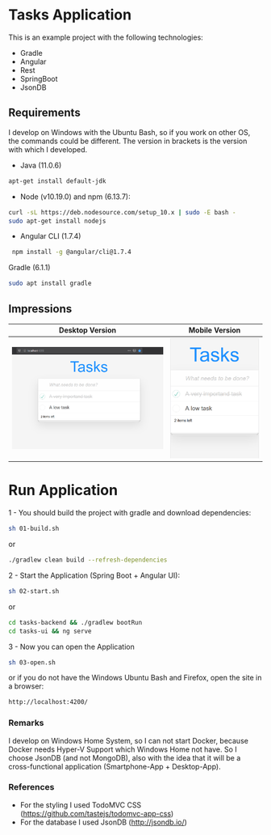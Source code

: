 # Tasks Application
This is an example project with the following technologies:
* Gradle
* Angular
* Rest
* SpringBoot
* JsonDB

## Requirements
I develop on Windows with the Ubuntu Bash, so if you work on other OS, the commands could be different. The version in brackets is the version with which I developed.
* Java (11.0.6)
```bash
apt-get install default-jdk
```
* Node (v10.19.0) and npm (6.13.7):
```bash
curl -sL https://deb.nodesource.com/setup_10.x | sudo -E bash -
sudo apt-get install nodejs
```
* Angular CLI (1.7.4)
```bash
 npm install -g @angular/cli@1.7.4
```
Gradle (6.1.1)
```bash
sudo apt install gradle
```

## Impressions
Desktop Version                                 |  Mobile Version
:----------------------------------------------:|:----------------------------------------------:
![Tasks-desktop.png](assets/Tasks-desktop.PNG)  |  ![Tasks-mobile.png](assets/Tasks-mobile.PNG)

# Run Application
1 - You should build the project with gradle and download dependencies:
```bash
sh 01-build.sh
```
or
```bash
./gradlew clean build --refresh-dependencies
```
2 - Start the Application (Spring Boot + Angular UI):
```bash
sh 02-start.sh
```
or
```bash
cd tasks-backend && ./gradlew bootRun
cd tasks-ui && ng serve
```
3 - Now you can open the Application
```bash
sh 03-open.sh
```
or if you do not have the Windows Ubuntu Bash and Firefox, open the site in a browser:
```bash
http://localhost:4200/
```

### Remarks
I develop on Windows Home System, so I can not start Docker, because Docker needs Hyper-V Support which Windows Home not have. So I choose JsonDB (and not MongoDB), 
also with the idea that it will be a cross-functional application (Smartphone-App + Desktop-App).

### References
* For the styling  I used TodoMVC CSS (https://github.com/tastejs/todomvc-app-css)
* For the database I used JsonDB (http://jsondb.io/)